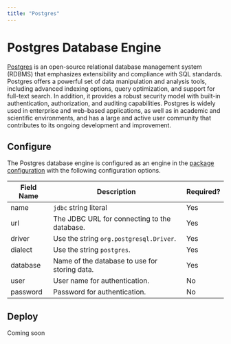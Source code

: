 ```yaml
---
title: "Postgres"
---
```


# Postgres Database Engine

[Postgres](https://www.postgresql.org/) is an open-source relational database management system (RDBMS) that emphasizes extensibility and compliance with SQL standards. Postgres offers a powerful set of data manipulation and analysis tools, including advanced indexing options, query optimization, and support for full-text search. In addition, it provides a robust security model with built-in authentication, authorization, and auditing capabilities. Postgres is widely used in enterprise and web-based applications, as well as in academic and scientific environments, and has a large and active user community that contributes to its ongoing development and improvement.

## Configure

The Postgres database engine is configured as an engine in the [package configuration](../package-config#engine) with the following configuration options.

| Field Name | Description                                   | Required? |
|------------|-----------------------------------------------|-----------|
| name       | `jdbc` string literal                         | Yes       |
| url        | The JDBC URL for connecting to the database.  | Yes       |
| driver     | Use the string `org.postgresql.Driver`.       | Yes       |
| dialect    | Use the string `postgres`.                    | Yes       |
| database   | Name of the database to use for storing data. | Yes       |
| user       | User name for authentication.                 | No        |
| password   | Password for authentication.                  | No        |


## Deploy

Coming soon